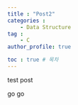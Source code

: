 ```yaml
---
title : "Post2"
categories :
    - Data Structure
tag :
    - C
author_profile: true

toc : true # 목차
---
```


test post

go go